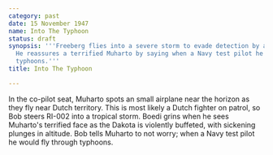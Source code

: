 ```yaml
---
category: past
date: 15 November 1947
name: Into The Typhoon
status: draft
synopsis: '''Freeberg flies into a severe storm to evade detection by a Dutch fighter.
  He reassures a terrified Muharto by saying when a Navy test pilot he would fly into
  typhoons.'''
title: Into The Typhoon

---
```






In the co-pilot seat, Muharto spots an small airplane near the horizon
as they fly near Dutch territory. This is most likely a Dutch fighter on
patrol, so Bob steers RI-002 into a tropical storm. Boedi grins when he
sees Muharto's terrified face as the Dakota is violently buffeted, with
sickening plunges in altitude. Bob tells Muharto to not worry; when a
Navy test pilot he would fly through typhoons.
